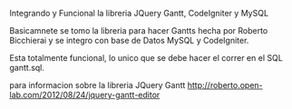 Integrando y Funcional la libreria JQuery Gantt, CodeIgniter y MySQL

Basicamnete se tomo la libreria para hacer Gantts hecha por Roberto Bicchierai 
y se integro con base de Datos MySQL y CodeIgniter.

Esta totalmente funcional, lo unico que se debe hacer el correr en el SQL gantt.sql.

para informacion sobre la libreria JQuery Gantt <http://roberto.open-lab.com/2012/08/24/jquery-gantt-editor>

